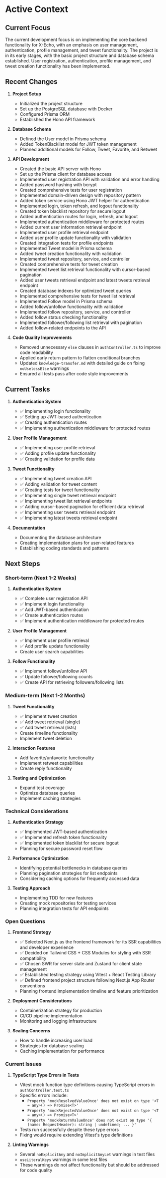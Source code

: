 # Active Context

## Current Focus

The current development focus is on implementing the core backend functionality for X-Echo, with an emphasis on user management, authentication, profile management, and tweet functionality. The project is in its early stages, with the basic project structure and database schema established. User registration, authentication, profile management, and tweet creation functionality has been implemented.

## Recent Changes

1. **Project Setup**
   - Initialized the project structure
   - Set up the PostgreSQL database with Docker
   - Configured Prisma ORM
   - Established the Hono API framework

2. **Database Schema**
   - Defined the User model in Prisma schema
   - Added TokenBlacklist model for JWT token management
   - Planned additional models for Follow, Tweet, Favorite, and Retweet

3. **API Development**
   - Created the basic API server with Hono
   - Set up the Prisma client for database access
   - Implemented user registration API with validation and error handling
   - Added password hashing with bcrypt
   - Created comprehensive tests for user registration
   - Implemented domain-driven design with repository pattern
   - Added token service using Hono JWT helper for authentication
   - Implemented login, token refresh, and logout functionality
   - Created token blacklist repository for secure logout
   - Added authentication routes for login, refresh, and logout
   - Implemented authentication middleware for protected routes
   - Added current user information retrieval endpoint
   - Implemented user profile retrieval endpoint
   - Added user profile update functionality with validation
   - Created integration tests for profile endpoints
   - Implemented Tweet model in Prisma schema
   - Added tweet creation functionality with validation
   - Implemented tweet repository, service, and controller
   - Created comprehensive tests for tweet creation
   - Implemented tweet list retrieval functionality with cursor-based pagination
   - Added user tweets retrieval endpoint and latest tweets retrieval endpoint
   - Created database indexes for optimized tweet queries
   - Implemented comprehensive tests for tweet list retrieval
   - Implemented Follow model in Prisma schema
   - Added follow/unfollow functionality with validation
   - Implemented follow repository, service, and controller
   - Added follow status checking functionality
   - Implemented follower/following list retrieval with pagination
   - Added follow-related endpoints to the API

4. **Code Quality Improvements**
   - Removed unnecessary `else` clauses in `authController.ts` to improve code readability
   - Applied early return pattern to flatten conditional branches
   - Updated `knowledge-transfer.md` with detailed guide on fixing `noUselessElse` warnings
   - Ensured all tests pass after code style improvements

## Current Tasks

1. **Authentication System**
   - ✅ Implementing login functionality
   - ✅ Setting up JWT-based authentication
   - ✅ Creating authentication routes
   - ✅ Implementing authentication middleware for protected routes

2. **User Profile Management**
   - ✅ Implementing user profile retrieval
   - ✅ Adding profile update functionality
   - ✅ Creating validation for profile data

3. **Tweet Functionality**
   - ✅ Implementing tweet creation API
   - ✅ Adding validation for tweet content
   - ✅ Creating tests for tweet functionality
   - ✅ Implementing single tweet retrieval endpoint
   - ✅ Implementing tweet list retrieval endpoints
   - ✅ Adding cursor-based pagination for efficient data retrieval
   - ✅ Implementing user tweets retrieval endpoint
   - ✅ Implementing latest tweets retrieval endpoint

4. **Documentation**
   - Documenting the database architecture
   - Creating implementation plans for user-related features
   - Establishing coding standards and patterns

## Next Steps

### Short-term (Next 1-2 Weeks)

1. **Authentication System**
   - ✅ Complete user registration API
   - ✅ Implement login functionality
   - ✅ Add JWT-based authentication
   - ✅ Create authentication routes
   - ✅ Implement authentication middleware for protected routes

2. **User Profile Management**
   - ✅ Implement user profile retrieval
   - ✅ Add profile update functionality
   - Create user search capabilities

3. **Follow Functionality**
   - ✅ Implement follow/unfollow API
   - ✅ Update follower/following counts
   - ✅ Create API for retrieving followers/following lists

### Medium-term (Next 1-2 Months)

1. **Tweet Functionality**
   - ✅ Implement tweet creation
   - ✅ Add tweet retrieval (single)
   - ✅ Add tweet retrieval (lists)
   - Create timeline functionality
   - Implement tweet deletion

2. **Interaction Features**
   - Add favorite/unfavorite functionality
   - Implement retweet capabilities
   - Create reply functionality

3. **Testing and Optimization**
   - Expand test coverage
   - Optimize database queries
   - Implement caching strategies


### Technical Considerations

1. **Authentication Strategy**
   - ✅ Implemented JWT-based authentication
   - ✅ Implemented refresh token functionality
   - ✅ Implemented token blacklist for secure logout
   - Planning for secure password reset flow

2. **Performance Optimization**
   - Identifying potential bottlenecks in database queries
   - Planning pagination strategies for list endpoints
   - Considering caching options for frequently accessed data

3. **Testing Approach**
   - Implementing TDD for new features
   - Creating mock repositories for testing services
   - Planning integration tests for API endpoints

### Open Questions

1. **Frontend Strategy**
   - ✅ Selected Next.js as the frontend framework for its SSR capabilities and developer experience
   - ✅ Decided on Tailwind CSS + CSS Modules for styling with SSR compatibility
   - ✅ Chosen SWR for server state and Zustand for client state management
   - ✅ Established testing strategy using Vitest + React Testing Library
   - ✅ Defined frontend project structure following Next.js App Router conventions
   - Planning frontend implementation timeline and feature prioritization

2. **Deployment Considerations**
   - Containerization strategy for production
   - CI/CD pipeline implementation
   - Monitoring and logging infrastructure

3. **Scaling Concerns**
   - How to handle increasing user load
   - Strategies for database scaling
   - Caching implementation for performance

### Current Issues

1. **TypeScript Type Errors in Tests**
   - Vitest mock function type definitions causing TypeScript errors in `authController.test.ts`
   - Specific errors include:
     - `Property 'mockResolvedValueOnce' does not exist on type '<T = any>() => Promise<T>'`
     - `Property 'mockRejectedValueOnce' does not exist on type '<T = any>() => Promise<T>'`
     - `Property 'mockReturnValueOnce' does not exist on type '{ (name: RequestHeader): string | undefined; ... }'`
   - Tests run successfully despite these type errors
   - Fixing would require extending Vitest's type definitions

2. **Linting Warnings**
   - Several `noExplicitAny` and `noImplicitAnyLet` warnings in test files
   - `useLiteralKeys` warnings in some test files
   - These warnings do not affect functionality but should be addressed for code quality
